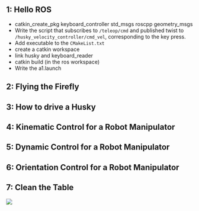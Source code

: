 ## 1: Hello ROS

* catkin_create_pkg keyboard_controller std_msgs roscpp geometry_msgs 
* Write the script that subscribes to `/teleop/cmd` and published twist to `/husky_velocity_controller/cmd_vel`, corresponding to the key press. 
* Add executable to the `CMakeList.txt`
* create a catkin workspace
* link husky and keyboard_reader
* catkin build (in the ros workspace)
* Write the a1.launch

## 2: Flying the Firefly

## 3: How to drive a Husky

## 4: Kinematic Control for a Robot Manipulator

## 5: Dynamic Control for a Robot Manipulator

## 6: Orientation Control for a Robot Manipulator

## 7: Clean the Table

![](video/Clean_the_table-ezgif.com-speed.gif)
